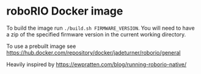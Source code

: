 roboRIO Docker image
===

To build the image run `./build.sh FIRMWARE_VERSION`. You will need to have a zip of the specified firmware version in the current working directory.

To use a prebuilt image see https://hub.docker.com/repository/docker/jadeturner/roborio/general

Heavily inspired by https://ewpratten.com/blog/running-roborio-native/
